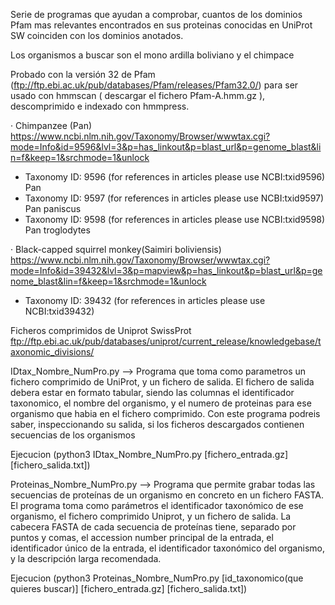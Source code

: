 Serie de programas que ayudan a comprobar, cuantos de los dominios Pfam mas relevantes encontrados en sus proteinas conocidas en UniProt SW coinciden con los dominios anotados.

Los organismos a buscar son el mono ardilla boliviano y el chimpace

Probado con la versión 32 de Pfam (ftp://ftp.ebi.ac.uk/pub/databases/Pfam/releases/Pfam32.0/) para ser usado con hmmscan ( descargar el fichero Pfam-A.hmm.gz ), descomprimido e indexado con hmmpress.

· Chimpanzee (Pan)
https://www.ncbi.nlm.nih.gov/Taxonomy/Browser/wwwtax.cgi?mode=Info&id=9596&lvl=3&p=has_linkout&p=blast_url&p=genome_blast&lin=f&keep=1&srchmode=1&unlock
- Taxonomy ID: 9596 (for references in articles please use NCBI:txid9596) Pan 
- Taxonomy ID: 9597 (for references in articles please use NCBI:txid9597) Pan paniscus
- Taxonomy ID: 9598 (for references in articles please use NCBI:txid9598) Pan troglodytes

· Black-capped squirrel monkey(Saimiri boliviensis)
https://www.ncbi.nlm.nih.gov/Taxonomy/Browser/wwwtax.cgi?mode=Info&id=39432&lvl=3&p=mapview&p=has_linkout&p=blast_url&p=genome_blast&lin=f&keep=1&srchmode=1&unlock
- Taxonomy ID: 39432 (for references in articles please use NCBI:txid39432)

Ficheros comprimidos de Uniprot SwissProt
ftp://ftp.ebi.ac.uk/pub/databases/uniprot/current_release/knowledgebase/taxonomic_divisions/

IDtax_Nombre_NumPro.py --> 
Programa que toma como parametros un fichero comprimido de UniProt, y un fichero de salida. El fichero de salida debera estar en formato tabular, siendo las columnas el identificador taxonomico, el nombre del organismo, y el numero de proteinas para ese organismo que habia en el fichero comprimido. Con este programa podreis saber, inspeccionando su salida, si los ficheros descargados contienen secuencias de los organismos

Ejecucion (python3 IDtax_Nombre_NumPro.py [fichero_entrada.gz] [fichero_salida.txt])

Proteinas_Nombre_NumPro.py -->
Programa que permite grabar todas las secuencias de proteínas de un organismo en concreto en un fichero FASTA. El programa toma como parámetros el identificador taxonómico de ese organismo, el fichero comprimido Uniprot, y un fichero de salida. La cabecera FASTA de cada secuencia de proteínas tiene, separado por puntos y comas, el accession number principal de la entrada, el identificador único de la entrada, el identificador taxonómico del organismo, y la descripción larga recomendada.

Ejecucion (python3 Proteinas_Nombre_NumPro.py [id_taxonomico(que quieres buscar)] [fichero_entrada.gz] [fichero_salida.txt])
